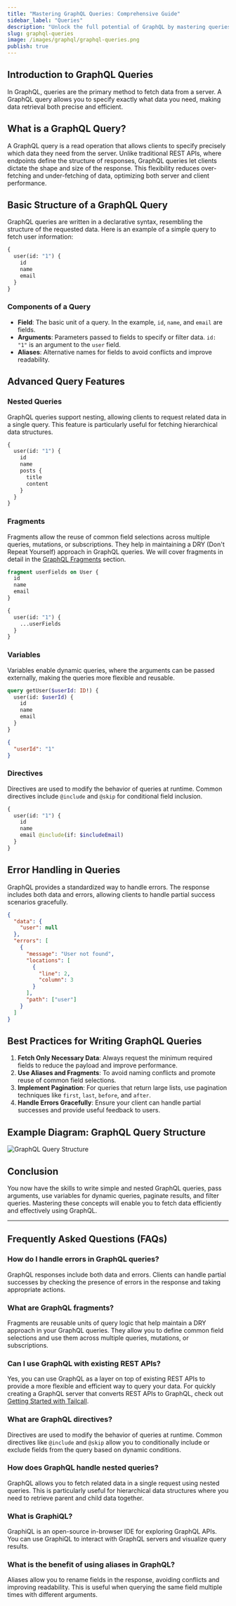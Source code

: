 ```yaml
---
title: "Mastering GraphQL Queries: Comprehensive Guide"
sidebar_label: "Queries"
description: "Unlock the full potential of GraphQL by mastering queries. Learn how to fetch data efficiently with detailed examples and best practices."
slug: graphql-queries
image: /images/graphql/graphql-queries.png
publish: true
---
```


## Introduction to GraphQL Queries

In GraphQL, queries are the primary method to fetch data from a server. A GraphQL query allows you to specify exactly what data you need, making data retrieval both precise and efficient.

## What is a GraphQL Query?

A GraphQL query is a read operation that allows clients to specify precisely which data they need from the server. Unlike traditional REST APIs, where endpoints define the structure of responses, GraphQL queries let clients dictate the shape and size of the response. This flexibility reduces over-fetching and under-fetching of data, optimizing both server and client performance.

## Basic Structure of a GraphQL Query

GraphQL queries are written in a declarative syntax, resembling the structure of the requested data. Here is an example of a simple query to fetch user information:

```graphql
{
  user(id: "1") {
    id
    name
    email
  }
}
```

### Components of a Query

- **Field**: The basic unit of a query. In the example, `id`, `name`, and `email` are fields.
- **Arguments**: Parameters passed to fields to specify or filter data. `id: "1"` is an argument to the `user` field.
- **Aliases**: Alternative names for fields to avoid conflicts and improve readability.

## Advanced Query Features

### Nested Queries

GraphQL queries support nesting, allowing clients to request related data in a single query. This feature is particularly useful for fetching hierarchical data structures.

```graphql
{
  user(id: "1") {
    id
    name
    posts {
      title
      content
    }
  }
}
```

### Fragments

Fragments allow the reuse of common field selections across multiple queries, mutations, or subscriptions. They help in maintaining a DRY (Don't Repeat Yourself) approach in GraphQL queries. We will cover fragments in detail in the [GraphQL Fragments](fragments.md) section.

```graphql
fragment userFields on User {
  id
  name
  email
}

{
  user(id: "1") {
    ...userFields
  }
}
```

### Variables

Variables enable dynamic queries, where the arguments can be passed externally, making the queries more flexible and reusable.

```graphql
query getUser($userId: ID!) {
  user(id: $userId) {
    id
    name
    email
  }
}
```

```json
{
  "userId": "1"
}
```

### Directives

Directives are used to modify the behavior of queries at runtime. Common directives include `@include` and `@skip` for conditional field inclusion.

```graphql
{
  user(id: "1") {
    id
    name
    email @include(if: $includeEmail)
  }
}
```

## Error Handling in Queries

GraphQL provides a standardized way to handle errors. The response includes both data and errors, allowing clients to handle partial success scenarios gracefully.

```json
{
  "data": {
    "user": null
  },
  "errors": [
    {
      "message": "User not found",
      "locations": [
        {
          "line": 2,
          "column": 3
        }
      ],
      "path": ["user"]
    }
  ]
}
```

## Best Practices for Writing GraphQL Queries

1. **Fetch Only Necessary Data**: Always request the minimum required fields to reduce the payload and improve performance.
2. **Use Aliases and Fragments**: To avoid naming conflicts and promote reuse of common field selections.
3. **Implement Pagination**: For queries that return large lists, use pagination techniques like `first`, `last`, `before`, and `after`.
4. **Handle Errors Gracefully**: Ensure your client can handle partial successes and provide useful feedback to users.

## Example Diagram: GraphQL Query Structure

![GraphQL Query Structure](../static/images/graphql/graphql-queries.png)

## Conclusion

You now have the skills to write simple and nested GraphQL queries, pass arguments, use variables for dynamic queries, paginate results, and filter queries. Mastering these concepts will enable you to fetch data efficiently and effectively using GraphQL.

---

## Frequently Asked Questions (FAQs)

### How do I handle errors in GraphQL queries?

GraphQL responses include both data and errors. Clients can handle partial successes by checking the presence of errors in the response and taking appropriate actions.

### What are GraphQL fragments?

Fragments are reusable units of query logic that help maintain a DRY approach in your GraphQL queries. They allow you to define common field selections and use them across multiple queries, mutations, or subscriptions.

### Can I use GraphQL with existing REST APIs?

Yes, you can use GraphQL as a layer on top of existing REST APIs to provide a more flexible and efficient way to query your data. For quickly creating a GraphQL server that converts REST APIs to GraphQL, check out [Getting Started with Tailcall](/docs).

### What are GraphQL directives?

Directives are used to modify the behavior of queries at runtime. Common directives like `@include` and `@skip` allow you to conditionally include or exclude fields from the query based on dynamic conditions.

### How does GraphQL handle nested queries?

GraphQL allows you to fetch related data in a single request using nested queries. This is particularly useful for hierarchical data structures where you need to retrieve parent and child data together.

### What is GraphiQL?

GraphiQL is an open-source in-browser IDE for exploring GraphQL APIs. You can use GraphiQL to interact with GraphQL servers and visualize query results.

### What is the benefit of using aliases in GraphQL?

Aliases allow you to rename fields in the response, avoiding conflicts and improving readability. This is useful when querying the same field multiple times with different arguments.
